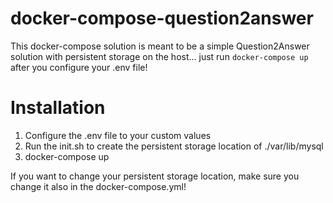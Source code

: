 # docker-compose-question2answer

This docker-compose solution is meant to be a simple Question2Answer solution with persistent storage on the host... just run `docker-compose up` after you configure your .env file!

# Installation

1. Configure the .env file to your custom values  
2. Run the init.sh to create the persistent storage location of ./var/lib/mysql
3. docker-compose up

If you want to change your persistent storage location, make sure you change it also in the docker-compose.yml!
